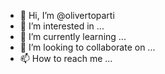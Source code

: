 - 👋 Hi, I’m @olivertoparti
- 👀 I’m interested in ...
- 🌱 I’m currently learning ...
- 💞️ I’m looking to collaborate on ...
- 📫 How to reach me ...

<!---
olivertoparti/olivertoparti is a ✨ special ✨ repository because its `README.md` (this file) appears on your GitHub profile.
You can click the Preview link to take a look at your changes.
--->
